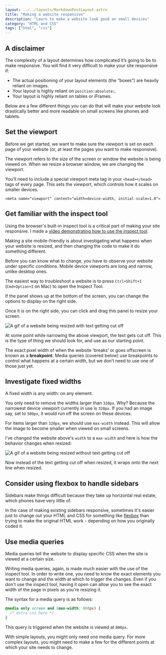 ```yaml
---
layout: ../../layouts/MarkdownPostLayout.astro
title: "Making a website responsive"
description: "Learn to make a website look good on small devices"
category: "HTML and CSS"
tags: ["html", "css"]
---
```


## A disclaimer

The complexity of a layout determines how complicated it’s going to be to make responsive. You will find it very difficult to make your site responsive if:

- The actual positioning of your layout elements (the “boxes”) are heavily reliant on images.
- Your layout is highly reliant on `position:absolute;`.
- Your layout is highly reliant on tables or iFrames.

Below are a few different things you can do that will make your website look drastically better and more readable on small screens like phones and tablets.

## Set the viewport

Before we get started, we want to make sure the viewport is set on each page of your website (or, at least the pages you want to make responsive).

The viewport refers to the size of the screen or window the website is being viewed on. When we resize a browser window, we are changing the viewport.

You’ll need to include a special viewport meta tag in your `<head></head>` tags of every page. This sets the viewport, which controls how it scales on smaller devices.

`<meta name="viewport" content="width=device-width, initial-scale=1.0">`

## Get familiar with the inspect tool

Using the browser's built-in inspect tool is a critical part of making your site responsive. I made a [video demonstrating how to use the inspect tool](https://www.youtube.com/watch?v=j47-Bd1gjqM).

Making a site mobile-friendly is about investigating what happens when your website is resized, and then changing the code to make it do something different.

Before you can know what to change, you have to observe your website under specific conditions. Mobile device viewports are long and narrow, unlike desktop ones.

The easiest way to troubleshoot a website is to press `Ctrl+Shift+I` (`Cmd+Option+I` on Mac) to open the Inspect Tool.

If the panel shows up at the bottom of the screen, you can change the options to display on the right side.

Once it is on the right side, you can click and drag this panel to resize your screen.

![A gif of a website being resized with text getting cut off](https://sadhost.neocities.org/images/learn/browser-resize.gif)

At some point while narrowing the above viewport, the text gets cut off. This is the type of thing we should look for, and use as our starting point.

The exact pixel width of when the website ‘breaks’ or goes offscreen is known as a **breakpoint**. Media queries (covered below) use breakpoints to control what happens at a certain width, but we don’t need to use one of those just yet.

## Investigate fixed widths

A fixed width is any width: on any element.

You only need to remove the widths larger than `320px`. Why? Because the narrowest device viewport currently in use is `320px`. If you had an image say, set to `500px`, it would run off the screen on these devices.

For items larger than `320px`, we should use `max-width` instead. This will allow the image to become smaller when viewed on small screens.

I've changed the website above's `width` to a `max-width` and here is how the behavior changes when resized:

![A gif of a website being resized without text getting cut off](https://sadhost.neocities.org/images/learn/browser-resize2.gif)

Now instead of the text getting cut off when resized, it wraps onto the next line when resized.

## Consider using flexbox to handle sidebars

Sidebars make things difficult because they take up horizontal real estate, which phones have very little of.

In the case of making existing sidebars responsive, sometimes it's easier just to change out your HTML and CSS for something like [flexbox](/guides/flexbox) than trying to make the original HTML work - depending on how you originally coded it.

## Use media queries

Media queries tell the website to display specific CSS when the site is viewed at a certain size.

Writing media queries, again, is made much easier with the use of the inspect tool. In order to write one, you need to know the exact elements you want to change and the width at which to trigger the changes. Even if you don't use the inspect tool, having it open can allow you to see the exact width of the page in pixels as you're resizing it.

The syntax for a media query is as follows:

```css
@media only screen and (max-width: 800px) {
  /* extra css here */
}
```

This query is triggered when the website is viewed at `800px`.

With simple layouts, you might only need one media query. For more complex layouts, you might need to make a few for the different points at which your site needs to change.
